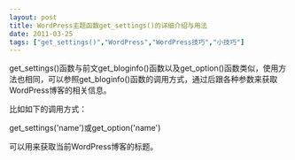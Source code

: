 ```yaml
---
layout: post
title: WordPress主题函数get_settings()的详细介绍与用法		
date: 2011-03-25
tags: ["get_settings()","WordPress","WordPress技巧","小技巧"]
---
```


get_settings()函数与前文get_bloginfo()函数以及get_option()函数类似，使用方法也相同，可以参照get_bloginfo()函数的调用方式，通过后跟各种参数来获取WordPress博客的相关信息。

比如如下的调用方式：

get_settings('name')或get_option('name')

可以用来获取当前WordPress博客的标题。		